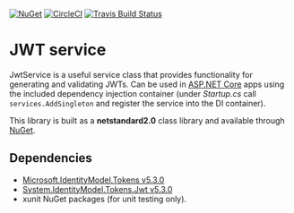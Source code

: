 [![NuGet](https://img.shields.io/nuget/v/GlitchedPolygons.Services.JwtService.svg)](https://www.nuget.org/packages/GlitchedPolygons.Services.JwtService) [![CircleCI](https://circleci.com/gh/GlitchedPolygons/JwtService.svg?style=shield)](https://circleci.com/gh/GlitchedPolygons/JwtService) [![Travis Build Status](https://travis-ci.org/GlitchedPolygons/JwtService.svg?branch=master)](https://travis-ci.org/GlitchedPolygons/JwtService)

# JWT service

JwtService is a useful service class that provides functionality for generating and validating JWTs.
Can be used in [ASP.NET Core](https://docs.microsoft.com/en-us/aspnet/core/?view=aspnetcore-2.1) apps using the included dependency injection container (under _Startup.cs_ call `services.AddSingleton` and register the service into the DI container).

This library is built as a **netstandard2.0** class library and available through [NuGet](https://www.nuget.org/packages/GlitchedPolygons.Services.JwtService).

## Dependencies

* [Microsoft.IdentityModel.Tokens v5.3.0](https://www.nuget.org/packages/Microsoft.IdentityModel.Tokens/)
* [System.IdentityModel.Tokens.Jwt v5.3.0](https://www.nuget.org/packages/System.IdentityModel.Tokens.Jwt/)
* xunit NuGet packages (for unit testing only).
